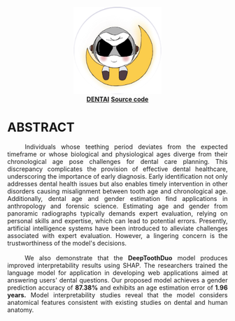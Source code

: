 <br/>
<div align="center">
    <img src="./DeepToothDoc/logo2.svg" width="200" alt="">   
</div>
<div align="center">
<a href="https://nattntn.github.io/DentAI/#" ><strong>DENTAI</strong></a> 
<a href="https://github.com/nattntn/DentAI" ><strong>Source code</strong></a>
<br/>
</div>
  
# ABSTRACT
<center>
  <p align="justify">
       Individuals whose teething period deviates from the expected 
    timeframe or whose biological and physiological ages diverge from their 
    chronological age pose challenges for dental care planning. This 
    discrepancy complicates the provision of effective dental healthcare, 
    underscoring the importance of early diagnosis. Early identification not only 
    addresses dental health issues but also enables timely intervention in other
    disorders causing misalignment between tooth age and chronological age.
    Additionally, dental age and gender estimation find applications in 
    anthropology and forensic science. Estimating age and gender from
    panoramic radiographs typically demands expert evaluation, relying on 
    personal skills and expertise, which can lead to potential errors. Presently, 
    artificial intelligence systems have been introduced to alleviate challenges 
    associated with expert evaluation. However, a lingering concern is the 
    trustworthiness of the model's decisions.<br>
    <br>
       We also demonstrate that the <b>DeepToothDuo</b> model produces 
    improved interpretability results using SHAP. The researchers trained the 
    language model for application in developing web applications aimed at 
    answering users' dental questions. Our proposed model achieves a gender 
    prediction accuracy of <b>87.38%</b> and exhibits an age estimation error of <b>1.96 years.</b>
    Model interpretability studies reveal that the model considers anatomical 
    features consistent with existing studies on dental and human anatomy.
  </p>
</center>
